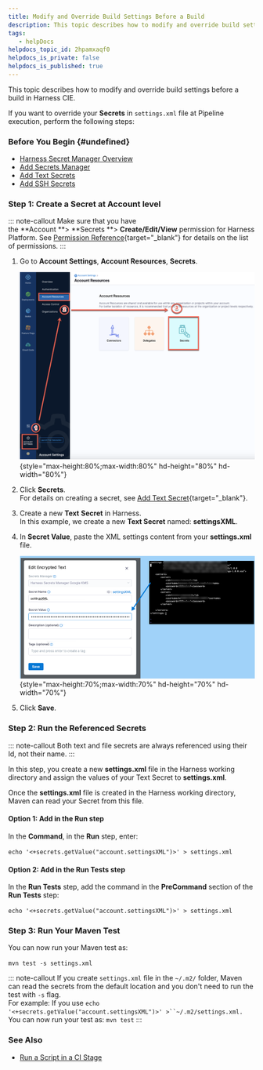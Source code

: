 ```yaml
---
title: Modify and Override Build Settings Before a Build
description: This topic describes how to modify and override build settings before a build in Harness CIE. If you want to override your Secrets in settings.xml file at Pipeline execution, perform the following st…
tags: 
   - helpDocs
helpdocs_topic_id: 2hpamxaqf0
helpdocs_is_private: false
helpdocs_is_published: true
---
```


This topic describes how to modify and override build settings before a
build in Harness CIE.

If you want to override your **Secrets** in `settings.xml` file at
Pipeline execution, perform the following steps:

### Before You Begin {#undefined}

-   [Harness Secret Manager
    Overview](https://ngdocs.harness.io/article/hngrlb7rd6-harness-secret-manager-overview)
-   [Add Secrets
    Manager](https://ngdocs.harness.io/article/bo4qbrcggv-add-secrets-manager)
-   [Add Text
    Secrets](https://ngdocs.harness.io/article/osfw70e59c-add-use-text-secrets)
-   [Add SSH
    Secrets](https://ngdocs.harness.io/article/xmp9j0dk8b-add-use-ssh-secrets)

### Step 1: Create a Secret at Account level

::: note-callout
Make sure that you have
the **Account **\> **Secrets **\> **Create/Edit/View** permission for
Harness Platform. See [Permission
Reference](https://ngdocs.harness.io/article/yaornnqh0z-permissions-reference#platform){target="_blank"} for
details on the list of permissions.
:::

1.  Go to **Account Settings**, **Account Resources**, **Secrets**.

    ![](./static/modify-and-override-build-settings-before-a-build-00.png){style="max-height:80%;max-width:80%"
    hd-height="80%" hd-width="80%"}

2.  Click **Secrets**.\
    For details on creating a secret, see [Add Text
    Secret](/article/osfw70e59c-add-use-text-secrets){target="_blank"}.

3.  Create a new **Text** **Secret** in Harness.\
    In this example, we create a new **Text Secret** named:
    **settingsXML**.

4.  In **Secret Value**, paste the XML settings content from your
    **settings.xml** file.

    ![](./static/modify-and-override-build-settings-before-a-build-01.png){style="max-height:70%;max-width:70%"
    hd-height="70%" hd-width="70%"}

5.  Click **Save**.

### Step 2: Run the Referenced Secrets

::: note-callout
Both text and file secrets are always referenced using their Id, not
their name.
:::

In this step, you create a new **settings.xml** file in the Harness
working directory and assign the values of your Text Secret to
**settings.xml**.

Once the **settings.xml** file is created in the Harness working
directory, Maven can read your Secret from this file.

#### Option 1: Add in the Run step

In the **Command**, in the **Run** step, enter:

`echo '<+secrets.getValue("account.settingsXML")>' > settings.xml`

#### Option 2: Add in the Run Tests step

In the **Run Tests** step, add the command in the **PreCommand** section
of the **Run Tests** step:

`echo '<+secrets.getValue("account.settingsXML")>' > settings.xml`

### Step 3: Run Your Maven Test

You can now run your Maven test as:

`mvn test -s settings.xml `

::: note-callout
If you create `settings.xml` file in the `~/.m2/` folder, Maven can read
the secrets from the default location and you don\'t need to run the
test with `-s` flag.\
For example: If you use
`echo '<+secrets.getValue("account.settingsXML")>' >``~/.m2/settings.xml.`\
You can now run your test as: `mvn test`
:::

### See Also

-   [Run a Script in a CI
    Stage](/article/ota4xj59le-run-a-script-in-a-ci-stage)
